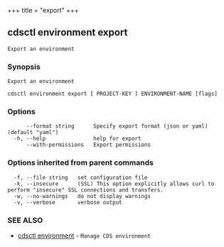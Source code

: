 +++
title = "export"
+++
## cdsctl environment export

`Export an environment`

### Synopsis

`Export an environment`

```
cdsctl environment export [ PROJECT-KEY ] ENVIRONMENT-NAME [flags]
```

### Options

```
      --format string      Specify export format (json or yaml) (default "yaml")
  -h, --help               help for export
      --with-permissions   Export permissions
```

### Options inherited from parent commands

```
  -f, --file string   set configuration file
  -k, --insecure      (SSL) This option explicitly allows curl to perform "insecure" SSL connections and transfers.
  -w, --no-warnings   do not display warnings
  -v, --verbose       verbose output
```

### SEE ALSO

* [cdsctl environment](/cli/cdsctl/environment/)	 - `Manage CDS environment`

